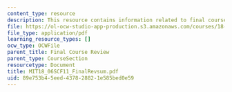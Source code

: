 ```yaml
---
content_type: resource
description: This resource contains information related to final course review.
file: https://ol-ocw-studio-app-production.s3.amazonaws.com/courses/18-06sc-linear-algebra-fall-2011/89e753b45eed437828821e585bed0e59_MIT18_06SCF11_FinalRevsum.pdf
file_type: application/pdf
learning_resource_types: []
ocw_type: OCWFile
parent_title: Final Course Review
parent_type: CourseSection
resourcetype: Document
title: MIT18_06SCF11_FinalRevsum.pdf
uid: 89e753b4-5eed-4378-2882-1e585bed0e59
---
```


